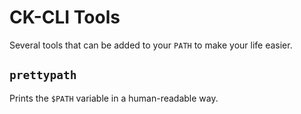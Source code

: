 # CK-CLI Tools

Several tools that can be added to your `PATH` to make your life easier.

## `prettypath`

Prints the `$PATH` variable in a human-readable way.
